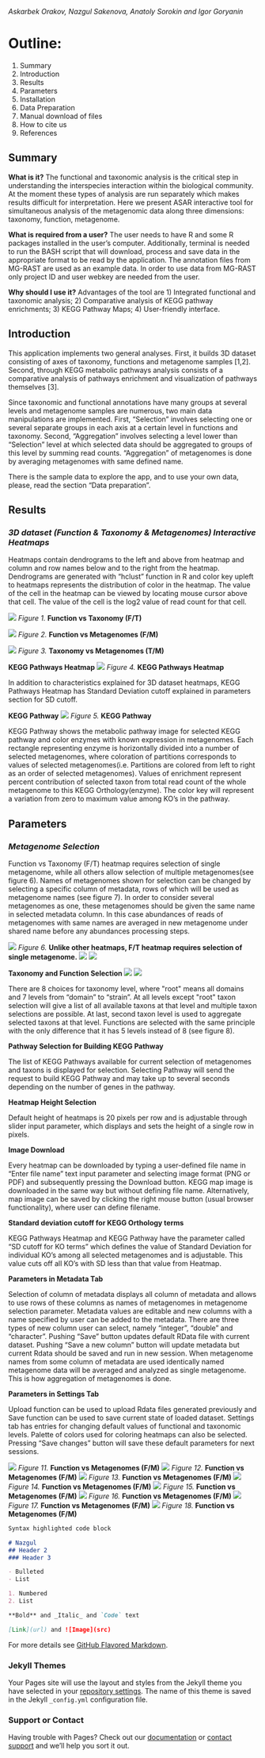 _Askarbek Orakov, Nazgul Sakenova, Anatoly Sorokin and Igor Goryanin_

# Outline:

1. Summary
2. Introduction
3. Results
4. Parameters
5. Installation
6. Data Preparation
7. Manual download of files
8. How to cite us
9. References


## Summary
**What is it?** The functional and taxonomic analysis is the critical step in understanding the interspecies interaction within the biological community. At the moment these types of analysis are run separately which makes results difficult for interpretation. Here we present ASAR interactive tool for simultaneous analysis of the metagenomic data along three dimensions: taxonomy, function, metagenome.

**What is required from a user?** The user needs to have R and some R packages installed in the user’s computer. Additionally, terminal is needed to run the BASH script that will download, process and save data in the appropriate format to be read by the application. The annotation files from MG-RAST are used as an example data. In order to use data from MG-RAST only project ID and user webkey are needed from the user.

**Why should I use it?** Advantages of the tool are 1) Integrated functional and taxonomic analysis; 2) Comparative analysis of KEGG pathway enrichments; 3) KEGG Pathway Maps; 4) User-friendly interface.

## Introduction
This application implements two general analyses. First, it builds 3D dataset consisting of axes of taxonomy, functions and metagenome samples [1,2]. Second, through KEGG metabolic pathways analysis consists of a comparative analysis of pathways enrichment and visualization of pathways themselves [3].

Since taxonomic and functional annotations have many groups at several levels and metagenome samples are numerous, two main data manipulations are implemented. First, “Selection” involves selecting one or several separate groups in each axis at a certain level in functions and taxonomy. Second, “Aggregation” involves selecting a level lower than “Selection” level at which selected data should be aggregated to groups of this level by summing read counts. “Aggregation” of metagenomes is done by averaging metagenomes with same defined name.

There is the sample data to explore the app, and to use your own data, please, read the section “Data preparation”.

## Results

### _3D dataset (Function & Taxonomy & Metagenomes) Interactive Heatmaps_

Heatmaps contain dendrograms to the left and above from heatmap and column and row names below and to the right from the heatmap. Dendrograms are generated with “hclust” function in R and color key upleft to heatmaps represents the distribution of color in the heatmap. The value of the cell in the heatmap can be viewed by locating mouse cursor above that cell. The value of the cell is the log2 value of read count for that cell.

![](https://github.com/Askarbek-orakov/ASAR/blob/master/docs/media/image001.gif)
_Figure 1._ **Function vs Taxonomy (F/T)**

![](https://github.com/Askarbek-orakov/ASAR/blob/master/docs/media/image002.gif)
_Figure 2._ **Function vs Metagenomes (F/M)**

![](https://github.com/Askarbek-orakov/ASAR/blob/master/docs/media/image003.gif)
_Figure 3._ **Taxonomy vs Metagenomes (T/M)**

**KEGG Pathways Heatmap**
![](https://github.com/Askarbek-orakov/ASAR/blob/master/docs/media/image004.gif)
_Figure 4._ **KEGG Pathways Heatmap**

In addition to characteristics explained for 3D dataset heatmaps, KEGG Pathways Heatmap has Standard Deviation cutoff explained in parameters section for SD cutoff.

**KEGG Pathway**
![](https://github.com/Askarbek-orakov/ASAR/blob/master/docs/media/image005.gif)
_Figure 5._ **KEGG Pathway**

KEGG Pathway shows the metabolic pathway image for selected KEGG pathway and color enzymes with known expression in metagenomes. Each rectangle representing enzyme is horizontally divided into a number of selected metagenomes, where coloration of partitions corresponds to values of selected metagenomes(i.e. Partitions are colored from left to right as an order of selected metagenomes). Values of enrichment represent percent contribution of selected taxon from total read count of the whole metagenome to this KEGG Orthology(enzyme). The color key will represent a variation from zero to maximum value among KO’s in the pathway.

## Parameters
### _Metagenome Selection_

Function vs Taxonomy (F/T) heatmap requires selection of single metagenome, while all others allow selection of multiple metagenomes(see figure 6). Names of metagenomes shown for selection can be changed by selecting a specific column of metadata, rows of which will be used as metagenome names (see figure 7). In order to consider several metagenomes as one, these metagenomes should be given the same name in selected metadata column. In this case abundances of reads of metagenomes with same names are averaged in new metagenome under shared name before any abundances processing steps.

![](https://github.com/Askarbek-orakov/ASAR/blob/master/docs/media/image006.gif)
_Figure 6._ **Unlike other heatmaps, F/T heatmap requires selection of single metagenome.**
![](https://github.com/Askarbek-orakov/ASAR/blob/master/docs/media/image007.gif)
![](https://github.com/Askarbek-orakov/ASAR/blob/master/docs/media/image008.gif)

**Taxonomy and Function Selection**
![](https://github.com/Askarbek-orakov/ASAR/blob/master/docs/media/image009.gif)
![](https://github.com/Askarbek-orakov/ASAR/blob/master/docs/media/image010.gif)

There are 8 choices for taxonomy level, where "root" means all domains and 7 levels from “domain” to “strain”. At all levels except "root" taxon selection will give a list of all available taxons at that level and multiple taxon selections are possible. At last, second taxon level is used to aggregate selected taxons at that level. Functions are selected with the same principle with the only difference that it has 5 levels instead of 8 (see figure 8).

**Pathway Selection for Building KEGG Pathway**

The list of KEGG Pathways available for current selection of metagenomes and taxons is displayed for selection. Selecting Pathway will send the request to build KEGG Pathway and may take up to several seconds depending on the number of genes in the pathway.

**Heatmap Height Selection**

Default height of heatmaps is 20 pixels per row and is adjustable through slider input parameter, which displays and sets the height of a single row in pixels.

**Image Download**

Every heatmap can be downloaded by typing a user-defined file name in “Enter file name” text input parameter and selecting image format (PNG or PDF) and subsequently pressing the Download button. KEGG map image is downloaded in the same way but without defining file name. Alternatively, map image can be saved by clicking the right mouse button (usual browser functionality), where user can define filename.

**Standard deviation cutoff for KEGG Orthology terms**

KEGG Pathways Heatmap and KEGG Pathway have the parameter called “SD cutoff for KO terms” which defines the value of Standard Deviation for individual KO’s among all selected metagenomes and is adjustable. This value cuts off all KO’s with SD less than that value from Heatmap.

**Parameters in Metadata Tab**

Selection of column of metadata displays all column of metadata and allows to use rows of these columns as names of metagenomes in metagenome selection parameter. Metadata values are editable and new columns with a name specified by user can be added to the metadata. There are three types of new column user can select, namely “integer”, “double” and “character”. Pushing “Save” button updates default RData file with current dataset. Pushing “Save a new column” button will update metadata but current Rdata should be saved and run in new session. When metagenome names from some column of metadata are used identically named metagenome data will be averaged and analyzed as single metagenome. This is how aggregation of metagenomes is done.

**Parameters in Settings Tab**

Upload function can be used to upload Rdata files generated previously and Save function can be used to save current state of loaded dataset. Settings tab has entries for changing default values of functional and taxonomic levels. Palette of colors used for coloring heatmaps can also be selected. Pressing “Save changes” button will save these default parameters for next sessions.




![](https://github.com/Askarbek-orakov/ASAR/blob/master/docs/media/image011.gif)
_Figure 11._ **Function vs Metagenomes (F/M)**
![](https://github.com/Askarbek-orakov/ASAR/blob/master/docs/media/image012.gif)
_Figure 12._ **Function vs Metagenomes (F/M)**
![](https://github.com/Askarbek-orakov/ASAR/blob/master/docs/media/image013.gif)
_Figure 13._ **Function vs Metagenomes (F/M)**
![](https://github.com/Askarbek-orakov/ASAR/blob/master/docs/media/image014.gif)
_Figure 14._ **Function vs Metagenomes (F/M)**
![](https://github.com/Askarbek-orakov/ASAR/blob/master/docs/media/image015.gif)
_Figure 15._ **Function vs Metagenomes (F/M)**
![](https://github.com/Askarbek-orakov/ASAR/blob/master/docs/media/image016.gif)
_Figure 16._ **Function vs Metagenomes (F/M)**
![](https://github.com/Askarbek-orakov/ASAR/blob/master/docs/media/image017.gif)
_Figure 17._ **Function vs Metagenomes (F/M)**
![](https://github.com/Askarbek-orakov/ASAR/blob/master/docs/media/image018.gif)
_Figure 18._ **Function vs Metagenomes (F/M)**

```markdown
Syntax highlighted code block

# Nazgul
## Header 2
### Header 3

- Bulleted
- List

1. Numbered
2. List

**Bold** and _Italic_ and `Code` text

[Link](url) and ![Image](src)
```

For more details see [GitHub Flavored Markdown](https://guides.github.com/features/mastering-markdown/).

### Jekyll Themes

Your Pages site will use the layout and styles from the Jekyll theme you have selected in your [repository settings](https://github.com/nazgul-sakenova01/test2/settings). The name of this theme is saved in the Jekyll `_config.yml` configuration file.

### Support or Contact

Having trouble with Pages? Check out our [documentation](https://help.github.com/categories/github-pages-basics/) or [contact support](https://github.com/contact) and we’ll help you sort it out.

